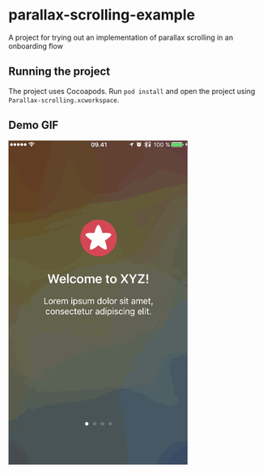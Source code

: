 # parallax-scrolling-example
A project for trying out an implementation of parallax scrolling in an onboarding flow

## Running the project
The project uses Cocoapods. Run `pod install` and open the project using `Parallax-scrolling.xcworkspace`.

## Demo GIF
![Demo](demo.gif)